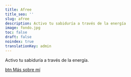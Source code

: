 ```yaml
---
title: Afree
title_seo: ''
slug: afree
description: Activo tu sabiduría a través de la energía
image: fondo.jpg
toc: false
draft: false
noindex: true
translationKey: admin
---
```

Activo tu sabiduría a través de la energía.

[btn Más sobre mí](/#sobre-mi)